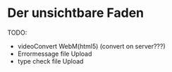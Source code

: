 Der unsichtbare Faden
============

TODO:


- videoConvert WebM(html5) (convert on server???)
- Errormessage file Upload
- type check file Upload
